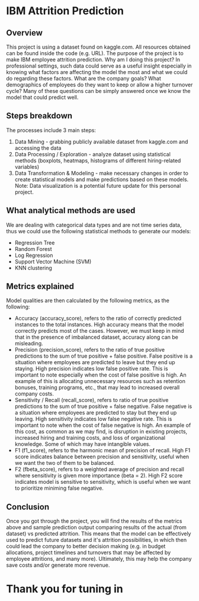 # IBM Attrition Prediction

## Overview
This project is using a dataset found on kaggle.com. All resources obtained can be found inside the code (e.g. URL).
The purpose of the project is to make IBM employee attrition prediction. Why am I doing this project? In professional settings, such data could serve as a useful insight especially in knowing what factors are affecting the model the most and what we could do regarding these factors. What are the company goals? What demographics of employees do they want to keep or allow a higher turnover cycle? Many of these questions can be simply answered once we know the model that could predict well.

## Steps breakdown
The processes include 3 main steps:
1. Data Mining - grabbing publicly available dataset from kaggle.com and accessing the data
2. Data Processing / Exploration - analyze dataset using statistical methods (boxplots, heatmaps, histograms of different hiring-related variables)
3. Data Transformation & Modeling - make necessary changes in order to create statistical models and make predictions based on these models.
Note: Data visualization is a potential future update for this personal project.

## What analytical methods are used
We are dealing with categorical data types and are not time series data, thus we could use the following statistical methods to generate our models:
- Regression Tree
- Random Forest
- Log Regression
- Support Vector Machine (SVM)
- KNN clustering 

## Metrics explained
Model qualities are then calculated by the following metrics, as the following:
- Accuracy (accuracy_score), refers to the ratio of correctly predicted instances to the total instances. High accuracy means that the model correctly predicts most of the cases. However, we must keep in mind that in the presence of imbalanced dataset, accuracy along can be misleading.
- Precision (precision_score), refers to the ratio of true positive predictions to the sum of true positive + false positive. False positive is a situation where employees are predicted to leave but they end up staying. High precision indicates low false positive rate. This is important to note especially when the cost of false positive is high. An example of this is allocating unnecessary resources such as retention bonuses, training programs, etc., that may lead to increased overall company costs.
- Sensitivity / Recall (recall_score), refers to ratio of true positive predictions to the sum of true positive + false negative. False negative is a situation where employees are predicted to stay but they end up leaving. High sensitivity indicates low false negative rate. This is important to note when the cost of false negative is high. An example of this cost, as common as we may find, is disruption in existing projects, increased hiring and training costs, and loss of organizational knowledge. Some of which may have intangible values.
- F1 (f1_score), refers to the harmonic mean of precision of recall. High F1 score indicates balance between precision and sensitivity, useful when we want the two of them to be balanced.
- F2 (fbeta_score), refers to a weighted average of precision and recall where sensitivity is given more importance (beta = 2). High F2 score indicates model is sensitive to sensitivity, which is useful when we want to prioritize miniming false negative.

## Conclusion
Once you got through the project, you will find the results of the metrics above and sample prediction output comparing results of the actual (from dataset) vs predicted attrition. This means that the model can be effectively used to predict future datasets and it's attrition possibilities, in which then could lead the company to better decision making (e.g. in budget allocations, project timelines and turnovers that may be affected by employee attritions, and many more). Ultimately, this may help the company save costs and/or generate more revenue.

# Thank you for tuning in
